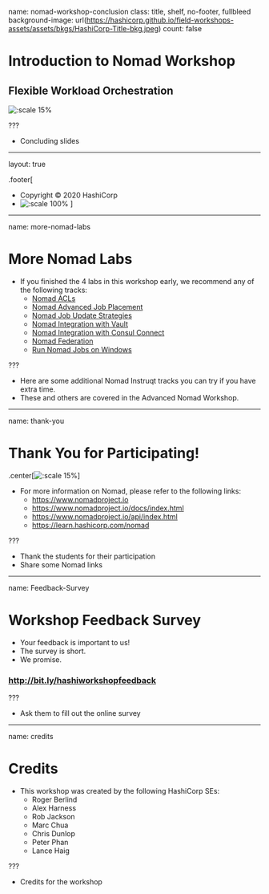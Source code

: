 name: nomad-workshop-conclusion
class: title, shelf, no-footer, fullbleed
background-image: url(https://hashicorp.github.io/field-workshops-assets/assets/bkgs/HashiCorp-Title-bkg.jpeg)
count: false

# Introduction to Nomad Workshop
## Flexible Workload Orchestration

![:scale 15%](https://hashicorp.github.io/field-workshops-assets/assets/logos/logo_nomad.png)

???
* Concluding slides

---
layout: true

.footer[
- Copyright © 2020 HashiCorp
- ![:scale 100%](https://hashicorp.github.io/field-workshops-assets/assets/logos/HashiCorp_Icon_Black.svg)
]

---
name: more-nomad-labs
# More Nomad Labs
* If you finished the 4 labs in this workshop early, we recommend any of the following tracks:
  * [Nomad ACLs](https://play.instruqt.com/hashicorp/invite/shnoqbxokwuj)
  * [Nomad Advanced Job Placement](https://play.instruqt.com/hashicorp/invite/rbexlxuhgqgd)
  * [Nomad Job Update Strategies](https://play.instruqt.com/hashicorp/invite/1a910sszvvpe)
  * [Nomad Integration with Vault](https://play.instruqt.com/hashicorp/invite/lf9lvmtfpson)
  * [Nomad Integration with Consul Connect](https://play.instruqt.com/hashicorp/invite/v1xengoaw0i1)  
  * [Nomad Federation](https://play.instruqt.com/hashicorp/invite/dgpya4wz0c2z)
  * [Run Nomad Jobs on Windows](https://play.instruqt.com/hashicorp/invite/qu5rqvzck4uo)

???
* Here are some additional Nomad Instruqt tracks you can try if you have extra time.
* These and others are covered in the Advanced Nomad Workshop.
---
name: thank-you
# Thank You for Participating!
.center[![:scale 15%](https://hashicorp.github.io/field-workshops-assets/assets/logos/logo_nomad.png)]

* For more information on Nomad, please refer to the following links:
  * https://www.nomadproject.io
  * https://www.nomadproject.io/docs/index.html
  * https://www.nomadproject.io/api/index.html
  * https://learn.hashicorp.com/nomad

???
* Thank the students for their participation
* Share some Nomad links

---
name: Feedback-Survey
# Workshop Feedback Survey
* Your feedback is important to us!
* The survey is short.
* We promise.

### http://bit.ly/hashiworkshopfeedback

???
* Ask them to fill out the online survey

---
name: credits
# Credits
* This workshop was created by the following HashiCorp SEs:
  * Roger Berlind
  * Alex Harness
  * Rob Jackson
  * Marc Chua
  * Chris Dunlop
  * Peter Phan
  * Lance Haig


???
* Credits for the workshop
